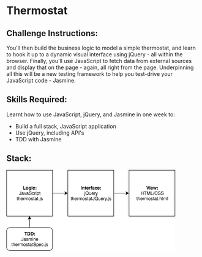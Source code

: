 # Thermostat

## Challenge Instructions:
You'll then build the business logic to model a simple thermostat, and learn to hook it up to a dynamic visual interface using jQuery - all within the browser. Finally, you'll use JavaScript to fetch data from external sources and display that on the page - again, all right from the page. Underpinning all this will be a new testing framework to help you test-drive your JavaScript code - Jasmine.

## Skills Required:
Learnt how to use JavaScript, jQuery, and Jasmine in one week to:
- Build a full stack, JavaScript application
- Use jQuery, including API's
- TDD with Jasmine

## Stack:
![alt-text](https://github.com/AlexMcCarroll/Thermostat/blob/master/stack.png)
